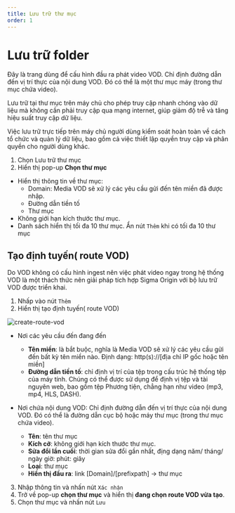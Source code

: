 ```yaml
---
title: Lưu trữ thư mục
order: 1
---
```


# Lưu trữ folder

Đây là trang dùng để cấu hình đầu ra phát video VOD. Chỉ định đường dẫn đến vị trí thực của nội dung VOD. Đó có thể là một thư mục máy (trong thư mục chứa video).

Lưu trữ tại thư mục trên máy chủ cho phép truy cập nhanh chóng vào dữ liệu mà không cần phải truy cập qua mạng internet, giúp giảm độ trễ và tăng hiệu suất truy cập dữ liệu.

Việc lưu trữ trực tiếp trên máy chủ người dùng kiểm soát hoàn toàn về cách tổ chức và quản lý dữ liệu, bao gồm cả việc thiết lập quyền truy cập và phân quyền cho người dùng khác.

1. Chọn Lưu trữ thư mục
2. Hiển thị pop-up **Chọn thư mục**

- Hiển thị thông tin về thư mục:
  - Domain: Media VOD sẽ xử lý các yêu cầu gửi đến tên miền đã được nhập.
  - Đường dẫn tiền tố
  - Thư mục
- Không giới hạn kích thước thư mục.
- Danh sách hiển thị tối đa 10 thư mục. Ẩn nút `Thêm` khi có tối đa 10 thư mục

## Tạo định tuyến( route VOD)

Do VOD không có cấu hình ingest nên việc phát video ngay trong hệ thống VOD là một thách thức nên giải pháp tích hợp Sigma Origin với bộ lưu trữ VOD được triển khai.

1. Nhấp vào nút `Thêm`
2. Hiển thị tạo định tuyến( route VOD)

![create-route-vod](/images/media-vod/job-management/create-route-vod.png)

- Nơi các yêu cầu đến đang đến
  - **Tên miền**: là bắt buộc, nghĩa là Media VOD sẽ xử lý các yêu cầu gửi đến bất kỳ tên miền nào. Định dạng: http(s)://[địa chỉ IP gốc hoặc tên miền]
  - **Đường dẫn tiền tố**: chỉ định vị trí của tệp trong cấu trúc hệ thống tệp của máy tính. Chúng có thể được sử dụng để định vị tệp và tài nguyên web, bao gồm tệp Phương tiện, chẳng hạn như video (mp3, mp4, HLS, DASH).

- Nơi chứa nội dung VOD: Chỉ định đường dẫn đến vị trí thực của nội dung VOD. Đó có thể là đường dẫn cục bộ hoặc máy thư mục (trong thư mục chứa video).
  - **Tên**: tên thư mục
  - **Kích cỡ**: không giới hạn kích thước thư mục.
  - **Sửa đổi lần cuối**: thời gian sửa đổi gần nhất, địng dạng năm/ tháng/ ngày giờ: phút: giây
  - **Loại**: thư mục
  - **Hiển thị đầu ra**: link [Domain]/[prefixpath] -> thư mục

3. Nhập thông tin và nhấn nút `Xác nhận`
4. Trở về pop-up **chọn thư mục** và hiển thị **đang chọn route VOD vừa tạo**.
5. Chọn thư mục và nhấn nút `Lưu`
